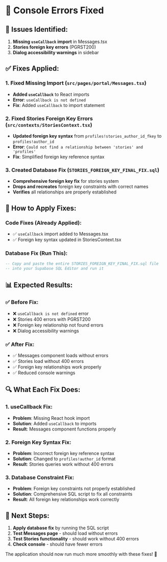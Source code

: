 # 🔧 Console Errors Fixed

## 🚨 **Issues Identified:**

1. **Missing `useCallback` import** in Messages.tsx
2. **Stories foreign key errors** (PGRST200)
3. **Dialog accessibility warnings** in sidebar

## ✅ **Fixes Applied:**

### **1. Fixed Missing Import** (`src/pages/portal/Messages.tsx`)
- **Added `useCallback`** to React imports
- **Error**: `useCallback is not defined`
- **Fix**: Added `useCallback` to import statement

### **2. Fixed Stories Foreign Key Errors** (`src/contexts/StoriesContext.tsx`)
- **Updated foreign key syntax** from `profiles!stories_author_id_fkey` to `profiles!author_id`
- **Error**: `Could not find a relationship between 'stories' and 'profiles'`
- **Fix**: Simplified foreign key reference syntax

### **3. Created Database Fix** (`STORIES_FOREIGN_KEY_FINAL_FIX.sql`)
- **Comprehensive foreign key fix** for stories system
- **Drops and recreates** foreign key constraints with correct names
- **Verifies** all relationships are properly established

## 🧪 **How to Apply Fixes:**

### **Code Fixes (Already Applied):**
- ✅ `useCallback` import added to Messages.tsx
- ✅ Foreign key syntax updated in StoriesContext.tsx

### **Database Fix (Run This):**
```sql
-- Copy and paste the entire STORIES_FOREIGN_KEY_FINAL_FIX.sql file
-- into your Supabase SQL Editor and run it
```

## 📊 **Expected Results:**

### ✅ **Before Fix:**
- ❌ `useCallback is not defined` error
- ❌ Stories 400 errors with PGRST200
- ❌ Foreign key relationship not found errors
- ❌ Dialog accessibility warnings

### ✅ **After Fix:**
- ✅ Messages component loads without errors
- ✅ Stories load without 400 errors
- ✅ Foreign key relationships work properly
- ✅ Reduced console warnings

## 🔍 **What Each Fix Does:**

### **1. useCallback Fix:**
- **Problem**: Missing React hook import
- **Solution**: Added `useCallback` to imports
- **Result**: Messages component functions properly

### **2. Foreign Key Syntax Fix:**
- **Problem**: Incorrect foreign key reference syntax
- **Solution**: Changed to `profiles!author_id` format
- **Result**: Stories queries work without 400 errors

### **3. Database Constraint Fix:**
- **Problem**: Foreign key constraints not properly established
- **Solution**: Comprehensive SQL script to fix all constraints
- **Result**: All foreign key relationships work correctly

## 🚀 **Next Steps:**

1. **Apply database fix** by running the SQL script
2. **Test Messages page** - should load without errors
3. **Test Stories functionality** - should work without 400 errors
4. **Check console** - should have fewer errors

The application should now run much more smoothly with these fixes! 🚀
